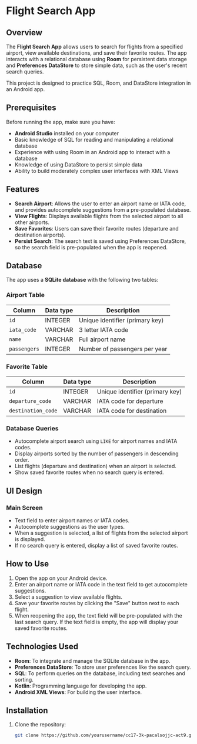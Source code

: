 # Flight Search App

## Overview

The **Flight Search App** allows users to search for flights from a specified airport, view available destinations, and save their favorite routes. The app interacts with a relational database using **Room** for persistent data storage and **Preferences DataStore** to store simple data, such as the user's recent search queries.

This project is designed to practice SQL, Room, and DataStore integration in an Android app.

## Prerequisites

Before running the app, make sure you have:

- **Android Studio** installed on your computer
- Basic knowledge of SQL for reading and manipulating a relational database
- Experience with using Room in an Android app to interact with a database
- Knowledge of using DataStore to persist simple data
- Ability to build moderately complex user interfaces with XML Views

## Features

- **Search Airport**: Allows the user to enter an airport name or IATA code, and provides autocomplete suggestions from a pre-populated database.
- **View Flights**: Displays available flights from the selected airport to all other airports.
- **Save Favorites**: Users can save their favorite routes (departure and destination airports).
- **Persist Search**: The search text is saved using Preferences DataStore, so the search field is pre-populated when the app is reopened.

## Database

The app uses a **SQLite database** with the following two tables:

### Airport Table
| Column       | Data type | Description                              |
|--------------|-----------|------------------------------------------|
| `id`         | INTEGER   | Unique identifier (primary key)          |
| `iata_code`  | VARCHAR   | 3 letter IATA code                       |
| `name`       | VARCHAR   | Full airport name                        |
| `passengers` | INTEGER   | Number of passengers per year            |

### Favorite Table
| Column           | Data type | Description                              |
|------------------|-----------|------------------------------------------|
| `id`             | INTEGER   | Unique identifier (primary key)          |
| `departure_code` | VARCHAR   | IATA code for departure                  |
| `destination_code`| VARCHAR  | IATA code for destination                |

### Database Queries
- Autocomplete airport search using `LIKE` for airport names and IATA codes.
- Display airports sorted by the number of passengers in descending order.
- List flights (departure and destination) when an airport is selected.
- Show saved favorite routes when no search query is entered.

## UI Design

### Main Screen
- Text field to enter airport names or IATA codes.
- Autocomplete suggestions as the user types.
- When a suggestion is selected, a list of flights from the selected airport is displayed.
- If no search query is entered, display a list of saved favorite routes.

## How to Use

1. Open the app on your Android device.
2. Enter an airport name or IATA code in the text field to get autocomplete suggestions.
3. Select a suggestion to view available flights.
4. Save your favorite routes by clicking the "Save" button next to each flight.
5. When reopening the app, the text field will be pre-populated with the last search query. If the text field is empty, the app will display your saved favorite routes.

## Technologies Used

- **Room**: To integrate and manage the SQLite database in the app.
- **Preferences DataStore**: To store user preferences like the search query.
- **SQL**: To perform queries on the database, including text searches and sorting.
- **Kotlin**: Programming language for developing the app.
- **Android XML Views**: For building the user interface.

## Installation

1. Clone the repository:
   ```bash
   git clone https://github.com/yourusername/cc17-3k-pacalsojjc-act9.git
